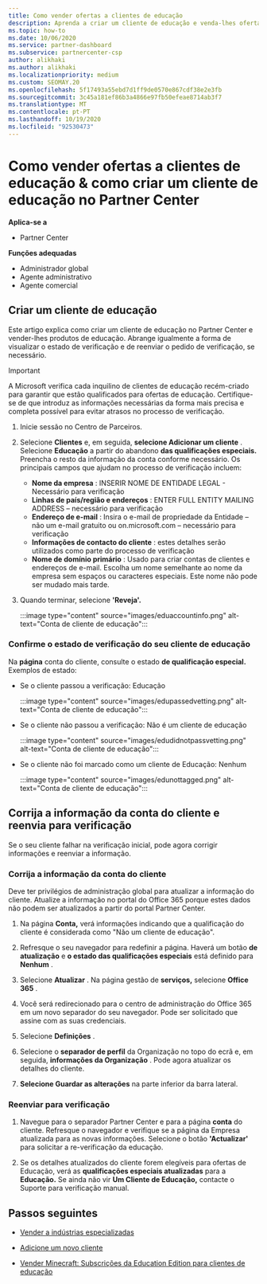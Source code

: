 ```yaml
---
title: Como vender ofertas a clientes de educação
description: Aprenda a criar um cliente de educação e venda-lhes ofertas no Partner Center. Inclui confirmar o estado de verificação do seu cliente de educação.
ms.topic: how-to
ms.date: 10/06/2020
ms.service: partner-dashboard
ms.subservice: partnercenter-csp
author: alikhaki
ms.author: alikhaki
ms.localizationpriority: medium
ms.custom: SEOMAY.20
ms.openlocfilehash: 5f17493a55ebd7d1ff9de0570e867cdf38e2e3fb
ms.sourcegitcommit: 3c45a181ef86b3a4866e97fb50efeae8714ab3f7
ms.translationtype: MT
ms.contentlocale: pt-PT
ms.lasthandoff: 10/19/2020
ms.locfileid: "92530473"
---
```

# <a name="how-to-sell-offers-to-education-customers--how-to-create-an-education-customer-in-partner-center"></a>Como vender ofertas a clientes de educação & como criar um cliente de educação no Partner Center

**Aplica-se a**

- Partner Center

**Funções adequadas**

- Administrador global
- Agente administrativo
- Agente comercial

## <a name="create-an-education-customer"></a>Criar um cliente de educação

Este artigo explica como criar um cliente de educação no Partner Center e vender-lhes produtos de educação. Abrange igualmente a forma de visualizar o estado de verificação e de reenviar o pedido de verificação, se necessário.

> [!IMPORTANT]
> A Microsoft verifica cada inquilino de clientes de educação recém-criado para garantir que estão qualificados para ofertas de educação.  Certifique-se de que introduz as informações necessárias da forma mais precisa e completa possível para evitar atrasos no processo de verificação.

1. Inicie sessão no Centro de Parceiros.

2. Selecione **Clientes** e, em seguida, **selecione Adicionar um cliente** . Selecione **Educação** a partir do abandono **das qualificações especiais.**  Preencha o resto da informação da conta conforme necessário.  Os principais campos que ajudam no processo de verificação incluem:

   - **Nome da empresa** : INSERIR NOME DE ENTIDADE LEGAL - Necessário para verificação
   - **Linhas de país/região e endereços** : ENTER FULL ENTITY MAILING ADDRESS – necessário para verificação
   - **Endereço de e-mail** : Insira o e-mail de propriedade da Entidade – não um e-mail gratuito ou on.microsoft.com – necessário para verificação
   - **Informações de contacto do cliente** : estes detalhes serão utilizados como parte do processo de verificação
   - **Nome de domínio primário** : Usado para criar contas de clientes e endereços de e-mail.  Escolha um nome semelhante ao nome da empresa sem espaços ou caracteres especiais.  Este nome não pode ser mudado mais tarde.

3. Quando terminar, selecione **'Reveja'.**

   :::image type="content" source="images/eduaccountinfo.png" alt-text="Conta de cliente de educação":::

### <a name="confirm-your-education-customers-verification-status"></a>Confirme o estado de verificação do seu cliente de educação

Na **página** conta do cliente, consulte o estado **de qualificação especial.**
Exemplos de estado:

- Se o cliente passou a verificação: Educação

   :::image type="content" source="images/edupassedvetting.png" alt-text="Conta de cliente de educação":::

- Se o cliente não passou a verificação: Não é um cliente de educação

   :::image type="content" source="images/edudidnotpassvetting.png" alt-text="Conta de cliente de educação":::

- Se o cliente não foi marcado como um cliente de Educação: Nenhum

   :::image type="content" source="images/edunottagged.png" alt-text="Conta de cliente de educação":::

## <a name="correct-the-customer-account-info-and-resubmit-for-verification"></a>Corrija a informação da conta do cliente e reenvia para verificação

Se o seu cliente falhar na verificação inicial, pode agora corrigir informações e reenviar a informação.

### <a name="correct-the-customer-account-information"></a>Corrija a informação da conta do cliente

Deve ter privilégios de administração global para atualizar a informação do cliente. Atualize a informação no portal do Office 365 porque estes dados não podem ser atualizados a partir do portal Partner Center.

1. Na página **Conta,** verá informações indicando que a qualificação do cliente é considerada como "Não um cliente de educação".

2. Refresque o seu navegador para redefinir a página. Haverá um botão **de atualização** e **o estado das qualificações especiais** está definido para **Nenhum** .

3. Selecione **Atualizar** . Na página gestão de **serviços,** selecione **Office 365** .

4. Você será redirecionado para o centro de administração do Office 365 em um novo separador do seu navegador. Pode ser solicitado que assine com as suas credenciais.

5. Selecione **Definições** .

6. Selecione o **separador de perfil** da Organização no topo do ecrã e, em seguida, **informações da Organização** . Pode agora atualizar os detalhes do cliente.

7. **Selecione Guardar as alterações** na parte inferior da barra lateral.  

### <a name="resubmit-for-verification"></a>Reenviar para verificação

1. Navegue para o separador Partner Center e para a página **conta** do cliente. Refresque o navegador e verifique se a página da Empresa atualizada para as novas informações. Selecione o botão **'Actualizar'** para solicitar a re-verificação da educação.

2. Se os detalhes atualizados do cliente forem elegíveis para ofertas de Educação, verá as **qualificações especiais atualizadas** para a **Educação.** Se ainda não vir **Um Cliente de Educação,** contacte o Suporte para verificação manual.

## <a name="next-steps"></a>Passos seguintes

- [Vender a indústrias especializadas](get-special-pricing-for-offers.md)

- [Adicione um novo cliente](add-a-new-customer.md)

- [Vender Minecraft: Subscrições da Education Edition para clientes de educação](minecraft-subscriptions.md)

